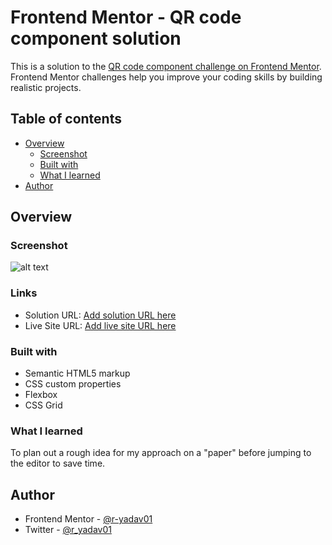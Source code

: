 # Frontend Mentor - QR code component solution

This is a solution to the [QR code component challenge on Frontend Mentor](https://www.frontendmentor.io/challenges/qr-code-component-iux_sIO_H). Frontend Mentor challenges help you improve your coding skills by building realistic projects.

## Table of contents

-   [Overview](#overview)
    -   [Screenshot](#screenshot)
    -   [Built with](#built-with)
    -   [What I learned](#what-i-learned)
-   [Author](#author)

## Overview

### Screenshot

![alt text](image.png)

### Links

-   Solution URL: [Add solution URL here](https://your-solution-url.com)
-   Live Site URL: [Add live site URL here](https://your-live-site-url.com)

### Built with

-   Semantic HTML5 markup
-   CSS custom properties
-   Flexbox
-   CSS Grid

### What I learned

To plan out a rough idea for my approach on a "paper" before jumping to the editor to save time.

## Author

-   Frontend Mentor - [@r-yadav01](https://www.frontendmentor.io/profile/r-yadav01)
-   Twitter - [@r_yadav01](https://www.twitter.com/r_yadav01)

